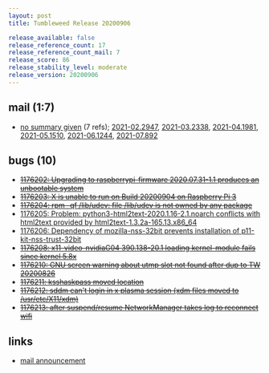 ```yaml
---
layout: post
title: Tumbleweed Release 20200906

release_available: false
release_reference_count: 17
release_reference_count_mail: 7
release_score: 86
release_stability_level: moderate
release_version: 20200906
---
```


## mail (1:7)

- [no summary given](https://lists.opensuse.org/archives/list/factory@lists.opensuse.org/thread/25WXFQHXHR6HHRAGVSMVQMA7TFWWVNI3) (7 refs); [2021-02.2947](https://lists.opensuse.org/archives/list/factory@lists.opensuse.org/thread/25WXFQHXHR6HHRAGVSMVQMA7TFWWVNI3), [2021-03.2338](https://lists.opensuse.org/archives/list/factory@lists.opensuse.org/thread/25WXFQHXHR6HHRAGVSMVQMA7TFWWVNI3), [2021-04.1981](https://lists.opensuse.org/archives/list/factory@lists.opensuse.org/thread/25WXFQHXHR6HHRAGVSMVQMA7TFWWVNI3), [2021-05.1510](https://lists.opensuse.org/archives/list/factory@lists.opensuse.org/thread/25WXFQHXHR6HHRAGVSMVQMA7TFWWVNI3), [2021-06.1244](https://lists.opensuse.org/archives/list/factory@lists.opensuse.org/thread/25WXFQHXHR6HHRAGVSMVQMA7TFWWVNI3), [2021-07.892](https://lists.opensuse.org/archives/list/factory@lists.opensuse.org/thread/25WXFQHXHR6HHRAGVSMVQMA7TFWWVNI3)

## bugs (10)

<!--more-->

- ~~[1176202: Upgrading to raspberrypi-firmware 2020.07.31-1.1 produces an unbootable system](https://bugzilla.opensuse.org/show_bug.cgi?id=1176202)~~
- ~~[1176203: X is unable to run on Build 20200904 on Raspberry Pi 3](https://bugzilla.opensuse.org/show_bug.cgi?id=1176203)~~
- ~~[1176204: rpm -qf /lib/udev: file /lib/udev is not owned by any package](https://bugzilla.opensuse.org/show_bug.cgi?id=1176204)~~
- [1176205: Problem: python3-html2text-2020.1.16-2.1.noarch conflicts with html2text provided by html2text-1.3.2a-165.13.x86_64](https://bugzilla.opensuse.org/show_bug.cgi?id=1176205)
- [1176206: Dependency of mozilla-nss-32bit prevents installation of p11-kit-nss-trust-32bit](https://bugzilla.opensuse.org/show_bug.cgi?id=1176206)
- ~~[1176208: x11-video-nvidiaG04 390.138-20.1 loading kernel-module fails since kernel 5.8x](https://bugzilla.opensuse.org/show_bug.cgi?id=1176208)~~
- ~~[1176210: GNU screen warning about utmp slot not found after dup to TW 20200826](https://bugzilla.opensuse.org/show_bug.cgi?id=1176210)~~
- ~~[1176211: ksshaskpass moved location](https://bugzilla.opensuse.org/show_bug.cgi?id=1176211)~~
- ~~[1176212: sddm can't login in x plasma session (xdm files moved to /usr/etc/X11/xdm)](https://bugzilla.opensuse.org/show_bug.cgi?id=1176212)~~
- ~~[1176213: after suspend/resume NetworkManager takes log to reconnect wifi](https://bugzilla.opensuse.org/show_bug.cgi?id=1176213)~~



## links

- [mail announcement](https://lists.opensuse.org/archives/list/factory@lists.opensuse.org/thread/25WXFQHXHR6HHRAGVSMVQMA7TFWWVNI3)

